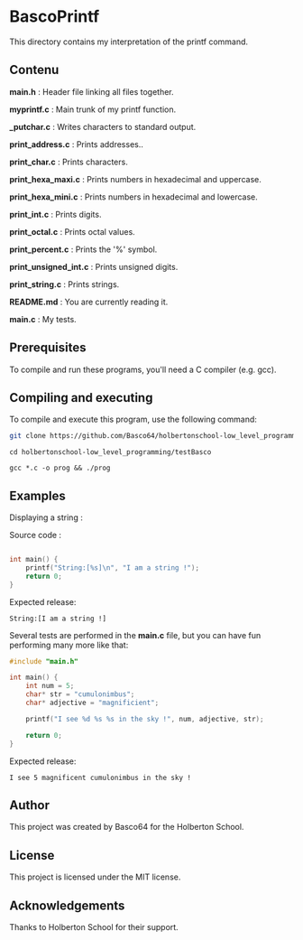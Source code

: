 # BascoPrintf

This directory contains my interpretation of the printf command.

## Contenu

**main.h** : Header file linking all files together.

**myprintf.c** : Main trunk of my printf function.

**_putchar.c** : Writes characters to standard output.

**print_address.c** : Prints addresses..

**print_char.c** : Prints characters.

**print_hexa_maxi.c** : Prints numbers in hexadecimal and uppercase.

**print_hexa_mini.c** : Prints numbers in hexadecimal and lowercase.

**print_int.c** : Prints digits.

**print_octal.c** : Prints octal values.

**print_percent.c** : Prints the '%' symbol.

**print_unsigned_int.c** : Prints unsigned digits.

**print_string.c** : Prints strings.

**README.md** : You are currently reading it.

**main.c** : My tests.

## Prerequisites

To compile and run these programs, you'll need a C compiler (e.g. gcc).

## Compiling and executing

To compile and execute this program, use the following command:
```bash
git clone https://github.com/Basco64/holbertonschool-low_level_programming.git
```
```
cd holbertonschool-low_level_programming/testBasco
```
```
gcc *.c -o prog && ./prog
```

## Examples

Displaying a string : 

Source code :
```c

int main() {
    printf("String:[%s]\n", "I am a string !");
    return 0;
}
```

Expected release:

```
String:[I am a string !]
```

Several tests are performed in the **main.c** file, but you can have fun performing many more like that:

```c
#include "main.h"

int main() {
    int num = 5;
    char* str = "cumulonimbus";
    char* adjective = "magnificient";

    printf("I see %d %s %s in the sky !", num, adjective, str);

    return 0;
}
```

Expected release:

```
I see 5 magnificent cumulonimbus in the sky !
```


## Author

This project was created by Basco64 for the Holberton School.


## License

This project is licensed under the MIT license.

## Acknowledgements
Thanks to Holberton School for their support.
